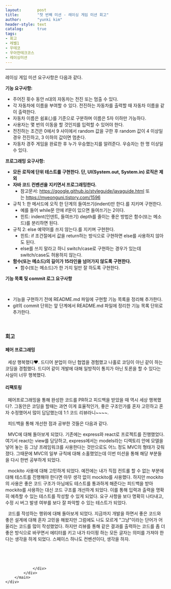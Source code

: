 ```yaml
---
layout:       post
title:        "첫 번째 미션 - 레이싱 게임 미션 회고"
author:       "yunki kim"
header-style: text
catalog:      true
tags: 
- 회고
- 레벨1
- 우테코
- 우아한테크코스
- 레이싱미션
---
```


<head></head>
<body id="tt-body-page" class="">
<div id="wrap" class="wrap-right">
    <div id="container">
        <main class="main ">
            <div class="area-main">
                <div class="area-view">
                    <div class="article-header"></div>
                    <hr>
                    <div class="article-view">
                        <div class="contents_style">
                            <p data-ke-size="size16">레이싱 게임 미션 요구사항은 다음과 같다.</p>
<p data-ke-size="size16"><b>기능 요구사항:</b></p>
<ul style="list-style-type: disc;" data-ke-list-type="disc">
<li>주어진 횟수 동안 n대의 자동차는 전진 또는 멈출 수 있다.</li>
<li>각 자동차에 이름을 부여할 수 있다. 전진하는 자동차를 출력할 때 자동차 이름을 같이 출력한다.</li>
<li>자동차 이름은 쉼표(,)를 기준으로 구분하며 이름은 5자 이하만 가능하다.</li>
<li>사용자는 몇 번의 이동을 할 것인지를 입력할 수 있어야 한다.</li>
<li>전진하는 조건은 0에서 9 사이에서 random 값을 구한 후 random 값이 4 이상일 경우 전진하고, 3 이하의 값이면 멈춘다.</li>
<li>자동차 경주 게임을 완료한 후 누가 우승했는지를 알려준다. 우승자는 한 명 이상일 수 있다.</li>
</ul>
<p data-ke-size="size16"><b>프로그래밍 요구사항:</b></p>
<ul style="list-style-type: disc;" data-ke-list-type="disc">
<li><b>모든 로직에 단위 테스트를 구현한다. 단, UI(System.out, System.in) 로직은 제외</b></li>
<li><b>자바 코드 컨벤션을 지키면서 프로그래밍한다.</b>
<ul style="list-style-type: disc;" data-ke-list-type="disc">
<li>참고문서:<span>&nbsp;</span><a href="https://google.github.io/styleguide/javaguide.html">https://google.github.io/styleguide/javaguide.html</a><span>&nbsp;</span>또는<span>&nbsp;</span><a href="https://myeonguni.tistory.com/1596">https://myeonguni.tistory.com/1596</a></li>
</ul>
</li>
<li>규칙 1: 한 메서드에 오직 한 단계의 들여쓰기(indent)만 한다.를 지키며 구현한다.
<ul style="list-style-type: disc;" data-ke-list-type="disc">
<li>예를 들어 while문 안에 if문이 있으면 들여쓰기는 2이다.</li>
<li>힌트: indent(인덴트, 들여쓰기) depth를 줄이는 좋은 방법은 함수(또는 메소드)를 분리하면 된다.</li>
</ul>
</li>
<li>규칙 2: else 예약어를 쓰지 않는다.를 지키며 구현한다.
<ul style="list-style-type: disc;" data-ke-list-type="disc">
<li>힌트: if 조건절에서 값을 return하는 방식으로 구현하면 else를 사용하지 않아도 된다.</li>
<li>else를 쓰지 말라고 하니 switch/case로 구현하는 경우가 있는데 switch/case도 허용하지 않는다.</li>
</ul>
</li>
<li><b>함수(또는 메소드)의 길이가 15라인을 넘어가지 않도록 구현한다.</b>
<ul style="list-style-type: disc;" data-ke-list-type="disc">
<li>함수(또는 메소드)가 한 가지 일만 잘 하도록 구현한다.</li>
</ul>
</li>
</ul>
<p data-ke-size="size16"><b>기능 목록 및 commit 로그 요구사항</b></p>
<p data-ke-size="size16">&nbsp;</p>
<ul style="list-style-type: disc;" data-ke-list-type="disc">
<li>기능을 구현하기 전에 README.md 파일에 구현할 기능 목록을 정리해 추가한다.</li>
<li>git의 commit 단위는 앞 단계에서 README.md 파일에 정리한 기능 목록 단위로 추가한다.</li>
</ul>
<p data-ke-size="size16">&nbsp;</p>
<h3 data-ke-size="size23"><b>회고</b></h3>
<h4 data-ke-size="size20"><b>페어 프로그래밍</b></h4>
<p data-ke-size="size16">&nbsp; 세상 행복했다❤️. 드디어 분업이 아닌 협엽을 경험했고 나홀로 코딩이 아닌 같이 하는 코딩을 경험했다. 드디어 같이 개발에 대해 일방적이 통지가 아닌 토론을 할 수 있다는 사실이 너무 행복했다.</p>
<h4 data-ke-size="size20"><b>리팩토링</b></h4>
<p data-ke-size="size16">&nbsp; 페어프로그래밍을 통해 완성한 코드를 PR하고 피드백을 받았을 때 역시 세상 행복했다?. 그동안은 코딩을 할때는 과연 이게 효율적인가, 좋은 구조인가를 혼자 고민하고 혼자 수정했어서 많이 답답했는데 1:1 코드 리뷰라니~~~~.&nbsp;</p>
<p data-ke-size="size16">&nbsp; 피드백을 통해 개선한 점과 공부한 것들은 다음과 같다.</p>
<p data-ke-size="size16">&nbsp; MVC에 대해 돌아보게 되었다. 기존에는 express와 react로 프로젝트를 진행했었다. 여기서 react는 view를 담당하고, express에서는 models라는 디렉토리 안에 모델을 넣어 놓는 등 그냥 프레임워크를 사용한다는 것만으로도 어느 정도 MVC의 형태가 갖춰졌다. 그때문에 MVC의 일부 규칙에 대해 소홀했었는데 이번 미션을 통해 해당 부분들을 다시 한번 공부하게 되었다.</p>
<p data-ke-size="size16">&nbsp; mockito 사용에 대해 고민하게 되었다. 예전에는 내가 직접 컨트롤 할 수 없는 부분에 대해 테스트를 진행해야 한다면 아무 생각 없이 mockito를 사용했다. 하지만 mockito의 사용은 좋은 코드 구조가 아님에도 테스트를 통과하게 해준다는 피드백을 받아 mockito를 사용하는 대신 코드 구조를 개선하게 되었다. 이를 통해 입력과 출력을 명확히 예측할 수 있는 테스트를 작성할 수 있게 되었다. 요구 사항을 보다 명확히 나타내고, 수정 시 버그 발생 여부를 보다 잘 파악할 수 있는 테스트가 되었다.</p>
<p data-ke-size="size16">&nbsp; 코드를 작성하는 행위에 대해 돌아보게 되었다. 지금까지 개발을 하면서 좋은 코드와 좋은 설계에 대해 혼자 고민을 해왔지만 그럼에도 나도 모르게 "그냥"이라는 단어가 어울리는 코드를 많이 작성했었다. 하지만 리뷰를 통해 같은 결과를 출력하는 코드를 좀 더 좋은 방식으로 바꾸면서 에티터를 키고 내가 타이핑 하는 모든 글자는 의미를 가져야 한다는 생각을 하게 되었다. 스페이스 하나도 컨벤션이다, 생각을 하자.</p>
<p data-ke-size="size16">&nbsp;</p>
                        </div>
                        <br>
                        <div class="tags"></div>
                    </div>
                    
                </div>
            </div>
        </main>
    </div>
</div>


</body>